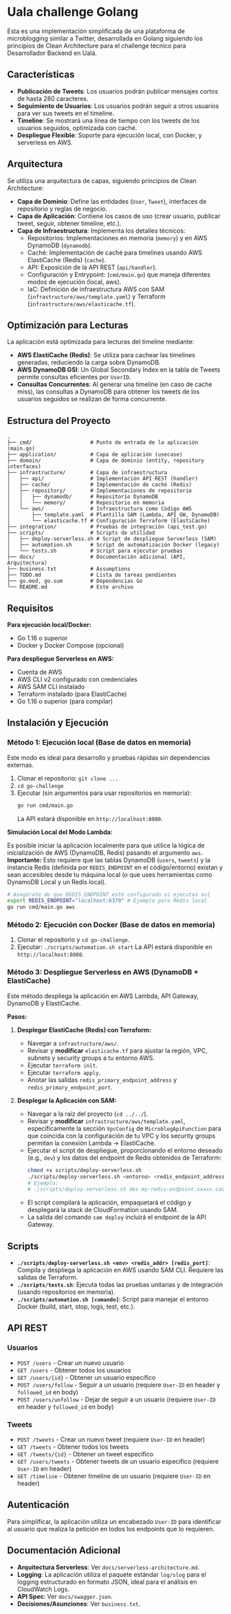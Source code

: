 # Uala challenge Golang

Esta es una implementación simplificada de una plataforma de microblogging similar a Twitter, desarrollada en Golang siguiendo los principios de Clean Architecture para el challenge técnico para Desarrollador Backend en Ualá.

## Características

- **Publicación de Tweets**: Los usuarios podrán publicar mensajes cortos de hasta 280 caracteres.
- **Seguimiento de Usuarios**: Los usuarios podrán seguir a otros usuarios para ver sus tweets en el timeline.
- **Timeline**: Se mostrará una línea de tiempo con los tweets de los usuarios seguidos, optimizada con caché.
- **Despliegue Flexible**: Soporte para ejecución local, con Docker, y serverless en AWS.

## Arquitectura

Se utiliza una arquitectura de capas, siguiendo principios de Clean Architecture:

- **Capa de Dominio**: Define las entidades (`User`, `Tweet`), interfaces de repositorio y reglas de negocio.
- **Capa de Aplicación**: Contiene los casos de uso (crear usuario, publicar tweet, seguir, obtener timeline, etc.).
- **Capa de Infraestructura**: Implementa los detalles técnicos:
    - Repositorios: Implementaciones en memoria (`memory`) y en AWS DynamoDB (`dynamodb`).
    - Caché: Implementación de caché para timelines usando AWS ElastiCache (Redis) (`cache`).
    - API: Exposición de la API REST (`api/handler`).
    - Configuración y Entrypoint: (`cmd/main.go`) que maneja diferentes modos de ejecución (local, aws).
    - IaC: Definición de infraestructura AWS con SAM (`infrastructure/aws/template.yaml`) y Terraform (`infrastructure/aws/elasticache.tf`).

## Optimización para Lecturas

La aplicación está optimizada para lecturas del timeline mediante:

- **AWS ElastiCache (Redis)**: Se utiliza para cachear las timelines generadas, reduciendo la carga sobre DynamoDB.
- **AWS DynamoDB GSI**: Un Global Secondary Index en la tabla de Tweets permite consultas eficientes por `UserID`.
- **Consultas Concurrentes**: Al generar una timeline (en caso de cache miss), las consultas a DynamoDB para obtener los tweets de los usuarios seguidos se realizan de forma concurrente.

## Estructura del Proyecto

```
.
├── cmd/                   # Punto de entrada de la aplicación (main.go)
├── application/           # Capa de aplicación (usecase)
├── domain/                # Capa de dominio (entity, repository interfaces)
├── infrastructure/        # Capa de infraestructura
│   ├── api/               # Implementación API REST (handler)
│   ├── cache/             # Implementación de caché (Redis)
│   ├── repository/        # Implementaciones de repositorio
│   │   ├── dynamodb/      # Repositorio DynamoDB
│   │   └── memory/        # Repositorio en memoria
│   └── aws/               # Infraestructura como Código AWS
│       ├── template.yaml  # Plantilla SAM (Lambda, API GW, DynamoDB)
│       └── elasticache.tf # Configuración Terraform (ElastiCache)
├── integration/           # Pruebas de integración (api_test.go)
├── scripts/               # Scripts de utilidad
│   ├── deploy-serverless.sh # Script de despliegue Serverless (SAM)
│   ├── automation.sh      # Script de automatización Docker (legacy)
│   └── tests.sh           # Script para ejecutar pruebas
├── docs/                  # Documentación adicional (API, Arquitectura)
├── business.txt           # Assumptions
├── TODO.md                # Lista de tareas pendientes
├── go.mod, go.sum         # Dependencias Go
└── README.md              # Este archivo
```

## Requisitos

**Para ejecución local/Docker:**
- Go 1.16 o superior
- Docker y Docker Compose (opcional)

**Para despliegue Serverless en AWS:**
- Cuenta de AWS
- AWS CLI v2 configurado con credenciales
- AWS SAM CLI instalado
- Terraform instalado (para ElastiCache)
- Go 1.16 o superior (para compilar)

## Instalación y Ejecución

### Método 1: Ejecución local (Base de datos en memoria)

Este modo es ideal para desarrollo y pruebas rápidas sin dependencias externas.

1.  Clonar el repositorio: `git clone ...`
2.  `cd go-challenge`
3.  Ejecutar (sin argumentos para usar repositorios en memoria):
    ```bash
    go run cmd/main.go
    ```
    La API estará disponible en `http://localhost:8080`.

**Simulación Local del Modo Lambda:**

Es posible iniciar la aplicación localmente para que utilice la lógica de inicialización de AWS (DynamoDB, Redis) pasando el argumento `aws`. **Importante:** Esto requiere que las tablas DynamoDB (`users`, `tweets`) y la instancia Redis (definida por `REDIS_ENDPOINT` en el código/entorno) existan y sean accesibles desde tu máquina local (o que uses herramientas como DynamoDB Local y un Redis local).

```bash
# Asegúrate de que REDIS_ENDPOINT esté configurado si ejecutas así
export REDIS_ENDPOINT="localhost:6379" # Ejemplo para Redis local
go run cmd/main.go aws
```

### Método 2: Ejecución con Docker (Base de datos en memoria)

1.  Clonar el repositorio y `cd go-challenge`.
2.  Ejecutar: `./scripts/automation.sh start`
    La API estará disponible en `http://localhost:8080`.

### Método 3: Despliegue Serverless en AWS (DynamoDB + ElastiCache)

Este método despliega la aplicación en AWS Lambda, API Gateway, DynamoDB y ElastiCache.

**Pasos:**

1.  **Desplegar ElastiCache (Redis) con Terraform:**
    *   Navegar a `infrastructure/aws/`.
    *   Revisar y **modificar** `elasticache.tf` para ajustar la región, VPC, subnets y security groups a tu entorno AWS.
    *   Ejecutar `terraform init`.
    *   Ejecutar `terraform apply`.
    *   Anotar las salidas `redis_primary_endpoint_address` y `redis_primary_endpoint_port`.

2.  **Desplegar la Aplicación con SAM:**
    *   Navegar a la raíz del proyecto (`cd ../../`).
    *   Revisar y **modificar** `infrastructure/aws/template.yaml`, específicamente la sección `VpcConfig` de `MicroblogApiFunction` para que coincida con la configuración de tu VPC y los security groups permitan la conexión Lambda -> ElastiCache.
    *   Ejecutar el script de despliegue, proporcionando el entorno deseado (e.g., `dev`) y los datos del endpoint de Redis obtenidos de Terraform:
        ```bash
        chmod +x scripts/deploy-serverless.sh
        ./scripts/deploy-serverless.sh <entorno> <redis_endpoint_address> [redis_endpoint_port]
        # Ejemplo:
        # ./scripts/deploy-serverless.sh dev my-redis-endpoint.xxxxx.cache.amazonaws.com
        ```
    *   El script compilará la aplicación, empaquetará el código y desplegará la stack de CloudFormation usando SAM.
    *   La salida del comando `sam deploy` incluirá el endpoint de la API Gateway.

## Scripts

- **`./scripts/deploy-serverless.sh <env> <redis_addr> [redis_port]`**: Compila y despliega la aplicación en AWS usando SAM CLI. Requiere las salidas de Terraform.
- **`./scripts/tests.sh`**: Ejecuta todas las pruebas unitarias y de integración (usando repositorios en memoria).
- **`./scripts/automation.sh [comando]`**: Script para manejar el entorno Docker (build, start, stop, logs, test, etc.).

## API REST

### Usuarios

- `POST /users` - Crear un nuevo usuario
- `GET /users` - Obtener todos los usuarios
- `GET /users/{id}` - Obtener un usuario específico
- `POST /users/follow` - Seguir a un usuario (requiere `User-ID` en header y `followed_id` en body)
- `POST /users/unfollow` - Dejar de seguir a un usuario (requiere `User-ID` en header y `followed_id` en body)

### Tweets

- `POST /tweets` - Crear un nuevo tweet (requiere `User-ID` en header)
- `GET /tweets` - Obtener todos los tweets
- `GET /tweets/{id}` - Obtener un tweet específico
- `GET /users/tweets` - Obtener tweets de un usuario específico (requiere `User-ID` en header)
- `GET /timeline` - Obtener timeline de un usuario (requiere `User-ID` en header)

## Autenticación

Para simplificar, la aplicación utiliza un encabezado `User-ID` para identificar al usuario que realiza la petición en todos los endpoints que lo requieren.

## Documentación Adicional

- **Arquitectura Serverless**: Ver `docs/serverless-architecture.md`.
- **Logging**: La aplicación utiliza el paquete estándar `log/slog` para el logging estructurado en formato JSON, ideal para el análisis en CloudWatch Logs.
- **API Spec**: Ver `docs/swagger.json`.
- **Decisiones/Asunciones**: Ver `business.txt`.
